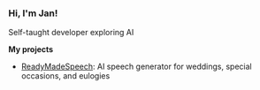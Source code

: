 ### Hi, I'm Jan!

Self-taught developer exploring AI

**My projects**

- [ReadyMadeSpeech](https://readymadespeech.com/): AI speech generator for weddings, special occasions, and eulogies
